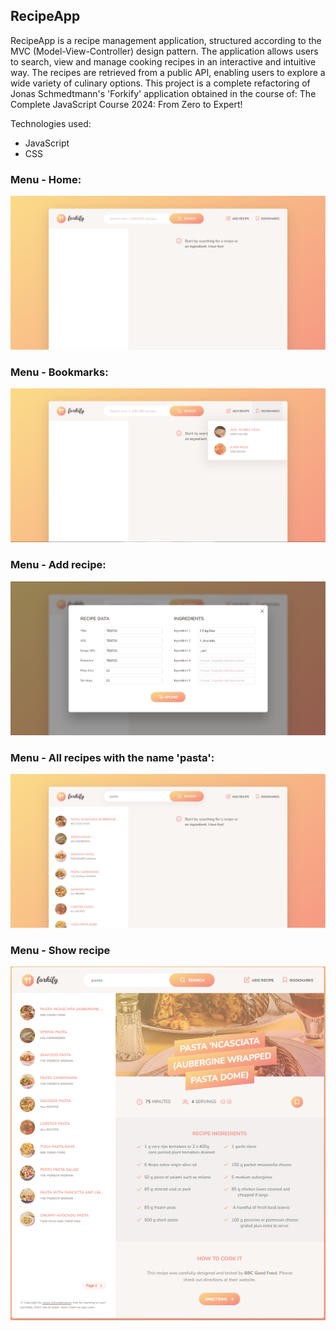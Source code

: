 ## RecipeApp
RecipeApp is a recipe management application, structured according to the MVC (Model-View-Controller) design pattern. The application allows users to search, view and manage cooking recipes in an interactive and intuitive way. The recipes are retrieved from a public API, enabling users to explore a wide variety of culinary options. This project is a complete refactoring of Jonas Schmedtmann's 'Forkify' application obtained in the course of: The Complete JavaScript Course 2024: From Zero to Expert!

Technologies used:
- JavaScript
- CSS

### Menu - Home:
![RecipeApp1](RecipeApp1.png)

### Menu - Bookmarks:
![RecipeApp2](RecipeApp2.png)

### Menu - Add recipe:
![RecipeApp3](RecipeApp3.png)

### Menu - All recipes with the name 'pasta':
![RecipeApp4](RecipeApp4.png)

### Menu - Show recipe
![RecipeApp5](RecipeApp5.png)
